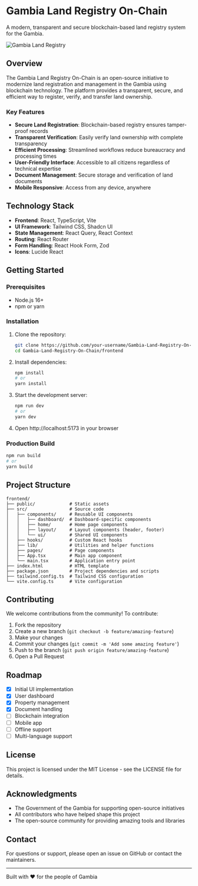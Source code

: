 # Gambia Land Registry On-Chain

A modern, transparent and secure blockchain-based land registry system for the Gambia.

![Gambia Land Registry](https://images.unsplash.com/photo-1580974852861-c381510bc98e?q=80&w=1200&auto=format&fit=crop)

## Overview

The Gambia Land Registry On-Chain is an open-source initiative to modernize land registration and management in the Gambia using blockchain technology. The platform provides a transparent, secure, and efficient way to register, verify, and transfer land ownership.

### Key Features

- **Secure Land Registration**: Blockchain-based registry ensures tamper-proof records
- **Transparent Verification**: Easily verify land ownership with complete transparency
- **Efficient Processing**: Streamlined workflows reduce bureaucracy and processing times  
- **User-Friendly Interface**: Accessible to all citizens regardless of technical expertise
- **Document Management**: Secure storage and verification of land documents
- **Mobile Responsive**: Access from any device, anywhere

## Technology Stack

- **Frontend**: React, TypeScript, Vite
- **UI Framework**: Tailwind CSS, Shadcn UI
- **State Management**: React Query, React Context
- **Routing**: React Router
- **Form Handling**: React Hook Form, Zod
- **Icons**: Lucide React

## Getting Started

### Prerequisites

- Node.js 16+
- npm or yarn

### Installation

1. Clone the repository:
   ```bash
   git clone https://github.com/your-username/Gambia-Land-Registry-On-Chain.git
   cd Gambia-Land-Registry-On-Chain/frontend
   ```

2. Install dependencies:
   ```bash
   npm install
   # or
   yarn install
   ```

3. Start the development server:
   ```bash
   npm run dev
   # or
   yarn dev
   ```

4. Open http://localhost:5173 in your browser

### Production Build

```bash
npm run build
# or
yarn build
```

## Project Structure

```
frontend/
├── public/             # Static assets
├── src/                # Source code
│   ├── components/     # Reusable UI components
│   │   ├── dashboard/  # Dashboard-specific components
│   │   ├── home/       # Home page components
│   │   ├── layout/     # Layout components (header, footer)
│   │   └── ui/         # Shared UI components
│   ├── hooks/          # Custom React hooks
│   ├── lib/            # Utilities and helper functions
│   ├── pages/          # Page components
│   ├── App.tsx         # Main app component
│   └── main.tsx        # Application entry point
├── index.html          # HTML template
├── package.json        # Project dependencies and scripts
├── tailwind.config.ts  # Tailwind CSS configuration
└── vite.config.ts      # Vite configuration
```

## Contributing

We welcome contributions from the community! To contribute:

1. Fork the repository
2. Create a new branch (`git checkout -b feature/amazing-feature`)
3. Make your changes
4. Commit your changes (`git commit -m 'Add some amazing feature'`)
5. Push to the branch (`git push origin feature/amazing-feature`)
6. Open a Pull Request

## Roadmap

- [x] Initial UI implementation
- [x] User dashboard
- [x] Property management
- [x] Document handling
- [ ] Blockchain integration
- [ ] Mobile app
- [ ] Offline support
- [ ] Multi-language support

## License

This project is licensed under the MIT License - see the LICENSE file for details.

## Acknowledgments

- The Government of the Gambia for supporting open-source initiatives
- All contributors who have helped shape this project
- The open-source community for providing amazing tools and libraries

## Contact

For questions or support, please open an issue on GitHub or contact the maintainers.

---

Built with ❤️ for the people of Gambia

